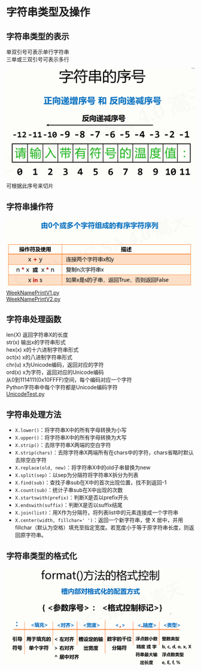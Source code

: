 # 字符串类型及操作

## 字符串类型的表示

单双引号可表示单行字符串  
三单或三双引号可表示多行  

![alt text](images/quark_vxcxJC7c5c.png)  
可根据此序号来切片  

## 字符串操作符

![alt text](images/quark_LAa9TWPSfT.png)  
[WeekNamePrintV1.py](WeekNamePrintV1.py)  
[WeekNamePrintV2.py](WeekNamePrintV2.py)

## 字符串处理函数

len(X) 返回字符串X的长度  
str(x) 输出x的字符串形式  
hex(x) x的十六进制字符串形式  
oct(x) x的八进制字符串形式  
chr(u) x为Unicode编码，返回对应的字符  
ord(x) x为字符，返回对应的Unicode编码  
从0到1114111(0x10FFFF)空间，每个编码对应一个字符  
Python字符串中每个字符都是Unicode编码字符  
[UnicodeTest.py](UnicodeTest.py)

## 字符串处理方法

- `X.lower()`：将字符串X中的所有字母转换为小写  
- `X.upper()`：将字符串X中的所有字母转换为大写  
- `X.strip()`：去除字符串X两端的空白字符  
- `X.strip(chars)`：去除字符串X两端所有在chars中的字符，chars省略时默认去除空白字符  
- `X.replace(old, new)`：将字符串X中的old子串替换为new  
- `X.split(sep)`：以sep为分隔符将字符串X拆分为列表  
- `X.find(sub)`：查找子串sub在X中的首次出现位置，找不到返回-1  
- `X.count(sub)`：统计子串sub在X中出现的次数  
- `X.startswith(prefix)`：判断X是否以prefix开头  
- `X.endswith(suffix)`：判断X是否以suffix结尾  
- `X.join(list)`：用X作为分隔符，将列表list中的元素连接成一个字符串  
- `X.center(width, fillchar=' ')`：返回一个新字符串，使 X 居中，并用 fillchar（默认为空格）填充至指定宽度。若宽度小于等于原字符串长度，则返回原字符串。  

## 字符串类型的格式化

![alt text](images/quark_tzoftXnoGl.png)
